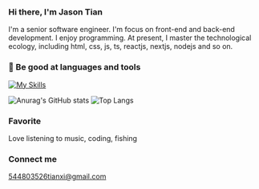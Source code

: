 ### Hi there, I'm Jason Tian

I'm a senior software engineer. I'm focus on front-end and back-end development. I enjoy programming. At present, I master the technological ecology, including html, css, js, ts, reactjs, nextjs, nodejs and so on.

### 🔨  Be good at languages and tools
[![My Skills](https://skillicons.dev/icons?i=js,ts,nodejs,react,nextjs,prisma,mongodb,graphql,html,css,rust&perline=6)](https://skillicons.dev)
<!--
**yikejason/yikejason** is a ✨ _special_ ✨ repository because its `README.md` (this file) appears on your GitHub profile.

Here are some ideas to get you started:

- 🔭 I’m currently working on ...
- 🌱 I’m currently learning ...
- 👯 I’m looking to collaborate on ...
- 🤔 I’m looking for help with ...
- 💬 Ask me about ...
- 📫 How to reach me: ...
- 😄 Pronouns: ...
- ⚡ Fun fact: ...
-->
![Anurag's GitHub stats](https://github-readme-stats.vercel.app/api?username=yikejason&show_icons=true&hide_rank=true&hide_title=true)
![Top Langs](https://github-readme-stats.vercel.app/api/top-langs/?username=yikejason&layout=compact)

### Favorite
Love listening to music, coding, fishing

### Connect me
544803526tianxi@gmail.com
